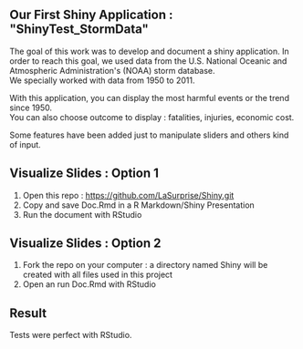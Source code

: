 ## Our First Shiny Application : "ShinyTest_StormData"

The goal of this work was to develop and document a shiny application.
In order to reach this goal, we used data from the U.S. National Oceanic and Atmospheric Administration's (NOAA) storm database.  
We specially worked with data from 1950 to 2011. 
 
With this application, you can display the most harmful events or the trend since 1950.  
You can also choose outcome to display : fatalities, injuries, economic cost.  

Some features have been added just to manipulate sliders and others kind of input.  

## Visualize Slides : Option 1

1. Open this repo : https://github.com/LaSurprise/Shiny.git
2. Copy and save Doc.Rmd in a R Markdown/Shiny Presentation
3. Run the document with RStudio

## Visualize Slides : Option 2

1. Fork the repo on your computer
 : a directory named Shiny will be created with all files used in this project      
2. Open an run Doc.Rmd with RStudio    

## Result
Tests were perfect with RStudio.    




 


